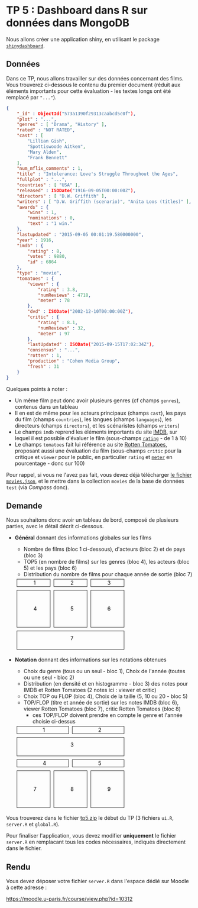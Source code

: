 # TP 5 : Dashboard dans R sur données dans MongoDB

Nous allons créer une application shiny, en utilisant le package [`shinydashboard`](https://rstudio.github.io/shinydashboard/).

## Données

Dans ce TP, nous allons travailler sur des données concernant des films. Vous trouverez ci-dessous le contenu du premier document (réduit aux éléments importants pour cette évaluation - les textes longs ont été remplacé par `"..."`).

```json
{
	"_id" : ObjectId("573a1390f29313caabcd5c0f"),
	"plot" : "...",
	"genres" : [ "Drama", "History" ],
	"rated" : "NOT RATED",
	"cast" : [
		"Lillian Gish",
		"Spottiswoode Aitken",
		"Mary Alden",
		"Frank Bennett"
	],
	"num_mflix_comments" : 1,
	"title" : "Intolerance: Love's Struggle Throughout the Ages",
	"fullplot" : "...",
	"countries" : [ "USA" ],
	"released" : ISODate("1916-09-05T00:00:00Z"),
	"directors" : [ "D.W. Griffith" ],
	"writers" : [ "D.W. Griffith (scenario)", "Anita Loos (titles)" ],
	"awards" : {
		"wins" : 1,
		"nominations" : 0,
		"text" : "1 win."
	},
	"lastupdated" : "2015-09-05 00:01:19.580000000",
	"year" : 1916,
	"imdb" : {
		"rating" : 8,
		"votes" : 9880,
		"id" : 6864
	},
	"type" : "movie",
	"tomatoes" : {
		"viewer" : {
			"rating" : 3.8,
			"numReviews" : 4718,
			"meter" : 78
		},
		"dvd" : ISODate("2002-12-10T00:00:00Z"),
		"critic" : {
			"rating" : 8.1,
			"numReviews" : 32,
			"meter" : 97
		},
		"lastUpdated" : ISODate("2015-09-15T17:02:34Z"),
		"consensus" : "...",
		"rotten" : 1,
		"production" : "Cohen Media Group",
		"fresh" : 31
	}
}
```

Quelques points à noter :

- Un même film peut donc avoir plusieurs genres (cf champs `genres`), contenus dans un tableau
- Il en est de même pour les acteurs principaux (champs `cast`), les pays du film (champs `countries`), les langues (champs `languages`), les directeurs (champs `directors`), et les scénaristes (champs `writers`)
- Le champs `imdb` reprend les éléments importants du site [IMDB](https://www.imdb.com/), sur lequel il est possible d'évaluer le film (sous-champs [`rating`](https://help.imdb.com/article/imdb/track-movies-tv/ratings-faq/G67Y87TFYYP6TWAV?ref_=helpsect_cons_2_4#ratings) - de 1 à 10)
- Le champs `tomatoes` fait lui référence au site [Rotten Tomatoes](https://www.rottentomatoes.com/), proposant aussi une évaluation du film (sous-champs `critic` pour la critique et `viewer` pour le public, en particulier `rating` et [`meter`](https://www.rottentomatoes.com/about#whatisthetomatometer) en pourcentage - donc sur 100)

Pour rappel, si vous ne l'avez pas fait, vous devez déjà télécharger [le fichier `movies.json`](https://fxjollois.github.io/cours-2020-2021/stid-2afi--nosql/movies.json), et le mettre dans la collection `movies` de la base de données `test` (via *Compass* donc). 

## Demande

Nous souhaitons donc avoir un tableau de bord, composé de plusieurs parties, avec le détail décrit ci-dessous.

- **Général** donnant des informations globales sur les films
    - Nombre de films (bloc 1 ci-dessous), d'acteurs (bloc 2) et de pays (bloc 3)
    - TOP5 (en nombre de films) sur les genres (bloc 4), les acteurs (bloc 5) et les pays (bloc 6)
    - Distribution du nombre de films pour chaque année de sortie (bloc 7)
    
    <style>
    .bloc { stroke: black; fill: transparent; }
    </style>
    <svg width="300" height="200">
        <rect x=  5 y=  5 width= 90 height= 20 class="bloc" />    <text x= 50 y= 20>1</text>
        <rect x=105 y=  5 width= 90 height= 20 class="bloc" />    <text x=150 y= 20>2</text>
        <rect x=205 y=  5 width= 90 height= 20 class="bloc" />    <text x=250 y= 20>3</text>
        <rect x=  5 y= 35 width= 90 height=100 class="bloc" />    <text x= 50 y= 90>4</text>
        <rect x=105 y= 35 width= 90 height=100 class="bloc" />    <text x=150 y= 90>5</text>
        <rect x=205 y= 35 width= 90 height=100 class="bloc" />    <text x=250 y= 90>6</text>
        <rect x=  5 y=145 width=290 height= 50 class="bloc" />    <text x=150 y=170>7</text>
    </svg>
    
- **Notation** donnant des informations sur les notations obtenues
    - Choix du genre (tous ou un seul - bloc 1), Choix de l'année (toutes ou une seul - bloc 2)
    - Distribution (en densité et en histogramme - bloc 3) des notes pour IMDB et Rotten Tomatoes (2 notes ici : viewer et critic)
    - Choix TOP ou FLOP (bloc 4), Choix de la taille (5, 10 ou 20 - bloc 5)
    - TOP/FLOP (titre et année de sortie) sur les notes IMDB (bloc 6), viewer Rotten Tomatoes (bloc 7), critic Rotten Tomatoes (bloc 8)
        - ces TOP/FLOP doivent prendre en compte le genre et l'année choisie ci-dessus
    
    <svg width="300" height="230">
        <rect x=  5 y=  5 width=140 height= 20 class="bloc" />    <text x= 75 y= 20>1</text>
        <rect x=155 y=  5 width=140 height= 20 class="bloc" />    <text x=225 y= 20>2</text>
        <rect x=  5 y= 35 width=290 height= 50 class="bloc" />    <text x=150 y= 60>3</text>
        <rect x=  5 y= 95 width=140 height= 20 class="bloc" />    <text x= 75 y=110>4</text>
        <rect x=155 y= 95 width=140 height= 20 class="bloc" />    <text x=225 y=110>5</text>
        <rect x=  5 y=125 width= 90 height=100 class="bloc" />    <text x= 50 y=180>7</text>
        <rect x=105 y=125 width= 90 height=100 class="bloc" />    <text x=150 y=180>8</text>
        <rect x=205 y=125 width= 90 height=100 class="bloc" />    <text x=250 y=180>9</text>
    </svg>

Vous trouverez dans le fichier [tp5.zip](tp5.zip) le début du TP (3 fichiers `ui.R`, `server.R` et `global.R`).

Pour finaliser l'application, vous devez modifier **uniquement** le fichier `server.R` en remplacant tous les codes nécessaires, indiqués directement dans le fichier.

## Rendu

Vous devez déposer votre fichier `server.R` dans l'espace dédié sur Moodle à cette adresse :

<https://moodle.u-paris.fr/course/view.php?id=10312>